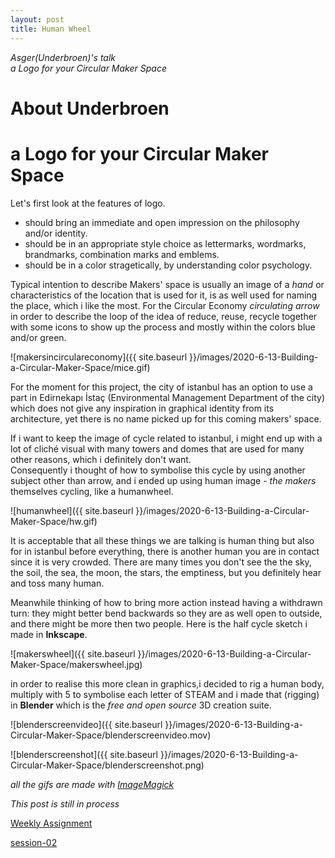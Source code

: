 ```yaml
---
layout: post
title: Human Wheel
---
```



*Asger(Underbroen)'s talk*  
*a Logo for your Circular Maker Space*


# About Underbroen  
 

# a Logo for your Circular Maker Space  
  
Let's first look at the features of logo.  
 * should bring an immediate and open impression on the philosophy and/or identity.  
 * should be in an appropriate style choice as lettermarks, wordmarks, brandmarks, combination marks and emblems.  
 * should be in a color stragetically, by understanding color psychology.
    
Typical intention to describe Makers' space is usually an image of a *hand* or characteristics of the location that is used for it, is as well used for naming the place, which i like the most. For the Circular Economy *circulating arrow* in order to describe the loop of the idea of reduce, reuse, recycle together with some icons to show up the process and mostly within the colors blue and/or green.  
  
  
![makersincirculareconomy]({{ site.baseurl }}/images/2020-6-13-Building-a-Circular-Maker-Space/mice.gif) 

  
For the moment for this project, the city of istanbul has an option to use a part in Edirnekapı İstaç (Environmental Management Department of the city) which does not give any inspiration in graphical identity from its architecture, yet there is no name picked up for this coming makers' space. 

If i want to keep the image of cycle related to istanbul, i might end up with a lot of cliché visual with many towers and domes that are used for many other reasons, which i definitely don't want.  
Consequently i thought of how to symbolise this cycle by using another subject other than arrow, and i ended up using human image - *the makers* themselves cycling, like a humanwheel.  

![humanwheel]({{ site.baseurl }}/images/2020-6-13-Building-a-Circular-Maker-Space/hw.gif)  

  
It is acceptable that all these things we are talking is human thing but also for in istanbul before everything, there is another human you are in contact since it is very crowded. There are many times you don't see the the sky, the soil, the sea, the moon, the stars, the emptiness, but you definitely hear and toss many human.  
  
  
Meanwhile thinking of how to bring more action instead having a withdrawn turn: they might better bend backwards so they are as well open to outside, and there might be more then two people. Here is the half cycle sketch i made in __Inkscape__.   


  
![makerswheel]({{ site.baseurl }}/images/2020-6-13-Building-a-Circular-Maker-Space/makerswheel.jpg)  
  
    
in order to realise this more clean in graphics,i decided to rig a human body, multiply with 5 to symbolise each letter of STEAM and i made that (rigging) in __Blender__ which is the _free and open source_ 3D creation suite.     
  
![blenderscreenvideo]({{ site.baseurl }}/images/2020-6-13-Building-a-Circular-Maker-Space/blenderscreenvideo.mov)  
  
![blenderscreenshot]({{ site.baseurl }}/images/2020-6-13-Building-a-Circular-Maker-Space/blenderscreenshot.png)  
  

 _all the gifs are made with [ImageMagick](https://imagemagick.org/index.php)_
  
 *This post is still in process*  

  
[Weekly Assignment](https://hackmd.io/@fablabbcn/SyLUuOS38#Weekly-Assignment---Design-a-logo-for-your-Circular-Maker-Space)

[session-02](https://hackmd.io/@fablabbcn/SyLUuOS38#Session-02---Building-a-Circular-Maker-Space---11062020)
